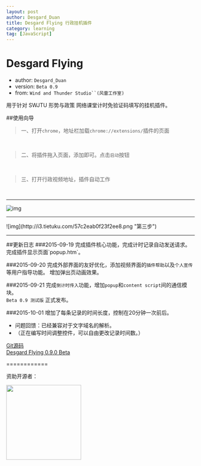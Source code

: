 ```yaml
---
layout: post
author: Desgard_Duan
title: Desgard Flying 行政挂机插件
category: learning
tag: [JavaScript]
---
```


Desgard Flying
============
+ author: `Desgard_Duan`
+ version: `Beta 0.9`
+ from: `Wind and Thunder Studio``(风雷工作室)`


用于针对 SWJTU 形势与政策 网络课堂计时免验证码填写的挂机插件。
<!-- more -->

##使用向导
> 一、打开`chrome`，地址栏加载`chrome://extensions/`插件的页面
<br />

> 二、将插件拖入页面，添加即可。点击`启动`按钮
<br />

> 三、打开行政视频地址，插件自动工作







<br />



<hr />

 ![img](http://i3.tietuku.com/b57026140d016747.png "第二步")
<br />
<hr />
 ![img](http://i3.tietuku.com/57c2eab0f23f2ee8.png "第三步")
<br />
<hr />
##更新日志
###2015-09-19
完成插件核心功能，完成计时记录自动发送请求。完成插件显示页面`popup.htm`。

###2015-09-20
完成外部界面的友好优化，添加视频界面的`插件帮助`以及`个人宣传`等用户指导功能。
增加弹出页动画效果。

###2015-09-21
完成`倒计时传入`功能，增加`popup`和`content script`间的通信模块。<br />
`Beta 0.9 测试版` 正式发布。<br />

###2015-10-01
增加了每条记录的时间长度，控制在20分钟一次前后。

+ 问题回馈：已经兼容对于文字域名的解析。
+ （正在编写时间调整控件，可以自由更改记录时间数。）

[Git源码](https://github.com/dgytdhy/desgardFlying "Git源码")
<br />
[Desgard Flying 0.9.0 Beta](http://pan.baidu.com/s/1bn5CJev "Desgard Flying 0.9.0 Beta")


============

资助开源者：
<div>
	 <img src="http://image17-c.poco.cn/mypoco/myphoto/20151001/18/17823283120151001181909028.jpg" height="200px"> 
</div> 

